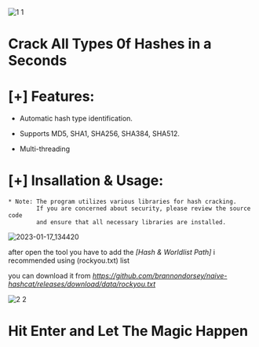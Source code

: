    ![1 1](https://user-images.githubusercontent.com/113283571/212878065-45e330ef-5398-4c06-864d-7e12078fb770.png)

# Crack All Types 0f Hashes in a Seconds #



# [+] Features:

- Automatic hash type identification.

- Supports MD5, SHA1, SHA256, SHA384, SHA512.

- Multi-threading


# [+] Insallation & Usage:

    * Note: The program utilizes various libraries for hash cracking. 
            If you are concerned about security, please review the source code  
            and ensure that all necessary libraries are installed.
            
            
    
![2023-01-17_134420](https://user-images.githubusercontent.com/113283571/212878863-48294af3-cee8-407c-9c50-ef943880031f.png)
 
after open the tool you have to add the    *[Hash & Worldlist Path]*   i recommended using (rockyou.txt) list

you can download it from *https://github.com/brannondorsey/naive-hashcat/releases/download/data/rockyou.txt* 

![2 2](https://user-images.githubusercontent.com/113283571/212879931-e8ce9774-2c7b-448f-a830-33f71ff0c19a.png)


   # Hit Enter and Let The Magic Happen # 

